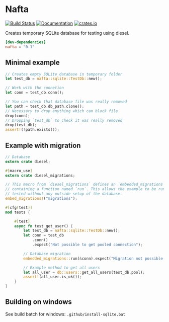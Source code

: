 # Nafta

[![Build Status](https://github.com/fbucek/nafta/workflows/build/badge.svg)](https://github.com/fbucek/nafta/actions)
[![Documentation](https://docs.rs/nafta/badge.svg)](https://docs.rs/nafta)
[![crates.io](https://meritbadge.herokuapp.com/nafta)](https://crates.io/crates/nafta)

Creates temporary SQLite database for testing using diesel.

```toml
[dev-dependencies]
nafta = "0.1"
```

## Minimal example

```rust
// Creates empty SQLite database in temporary folder
let test_db = nafta::sqlite::TestDb::new();

// Work with the connetion
let conn = test_db.conn();

// You can check that database file was really removed
let path = test_db.db_path.clone();
// Necessary to drop anything which can block file
drop(conn); 
// Dropping `test_db` to check it was really removed
drop(test_db);
assert!(!path.exists()); 
```
## Example with migration

```rust
// Database
extern crate diesel;

#[macro_use]
extern crate diesel_migrations;

// This macro from `diesel_migrations` defines an `embedded_migrations` module
// containing a function named `run`. This allows the example to be run and
// tested without any outside setup of the database.
embed_migrations!("migrations");

#[cfg(test)]
mod tests {

    #[test]
    async fn test_get_user() {
        let test_db = nafta::sqlite::TestDb::new();
        let conn = test_db
            .conn()
            .expect("Not possible to get pooled connection");

        // Database migration
        embedded_migrations::run(&conn).expect("Migration not possible to run");

        // Example method to get all users
        let all_user = db::users::get_all_users(test_db.pool);
        assert!(all_user.is_ok());
    }
}
```

## Building on windows 

See build batch for windows: `.github/install-sqlite.bat`
